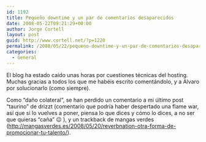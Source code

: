 ```yaml
---
id: 1192
title: Pequeño downtime y un par de comentarios desaparecidos
date: 2008-05-22T09:21:29+00:00
author: Jorge Cortell
layout: post
guid: http://www.cortell.net/?p=1220
permalink: /2008/05/22/pequeno-downtime-y-un-par-de-comentarios-desaparecidos/
categories:
  - General
---
```

El blog ha estado caído unas horas por cuestiones técnicas del hosting. Muchas gracias a todos los que me habéis escrito comentándolo, y a Alvaro por solucionarlo (como siempre).

Como &#8220;daño colateral&#8221;, se han perdido un comentario a mi último post &#8220;taurino&#8221; de drizzt (comentario que podría haber despertado una flame war, así que si lo vuelves a poner, piensa lo que dices y cómo lo dices, a no ser que quieras &#8220;caña&#8221; 😉 ), y un trackback de mangas verdes (http://mangasverdes.es/2008/05/20/reverbnation-otra-forma-de-promocionar-tu-talento/).